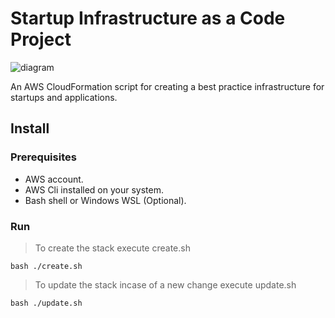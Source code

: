 # Startup Infrastructure as a Code Project

![diagram](https://user-images.githubusercontent.com/52345388/158025985-4dca0cd9-c3eb-40d1-bb46-e8a532f993c9.jpg)

An AWS CloudFormation script for creating a best practice infrastructure for startups and applications.

## Install

### Prerequisites

- AWS account.
- AWS Cli installed on your system.
- Bash shell or Windows WSL (Optional).

### Run

> To create the stack execute create.sh

```
bash ./create.sh
```

> To update the stack incase of a new change execute update.sh

```
bash ./update.sh
```
